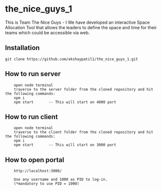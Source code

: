 # the_nice_guys_1

This is Team The Nice Guys - I 
We have developed an interactive Space Allocation Tool that allows the leaders to define the space and time for their teams which could be accessible via web.

> 


## Installation

```
git clone https://github.com/akshaypatil1/the_nice_guys_1.git
```
## How to run server

```
    open node terminal
    traverse to the server folder from the cloned repository and hit the following commands:
    npm i
    npm start       -- This will start on 4000 port
```

## How to run client

```
    open node terminal
    traverse to the client folder from the cloned repository and hit the following commands:
    npm i
    npm start       -- This will start on 3000 port
```

## How to open portal
```
    http://localhost:3000/
    
    Use any username and 1000 as PID to log-in.
    (*mandatory to use PID = 1000)
```

